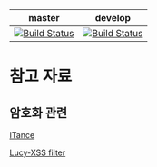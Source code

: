 | master | develop |
|:---:|:---:|
| [![Build Status](https://travis-ci.org/JoonHoSon/cliff3-library.svg?branch=master)](https://travis-ci.org/JoonHoSon/cliff3-library) | [![Build Status](https://travis-ci.org/JoonHoSon/cliff3-library.svg?branch=develop)](https://travis-ci.org/JoonHoSon/cliff3-library) |

# 참고 자료

## 암호화 관련

[ITance](https://itance.tistory.com/entry/%EC%95%94%ED%98%B8%ED%95%99DES-AES-RSA-%EC%95%94%ED%98%B8%ED%99%94-%EC%95%8C%EA%B3%A0%EB%A6%AC%EC%A6%98)

[Lucy-XSS filter](https://github.com/naver/lucy-xss-filter)